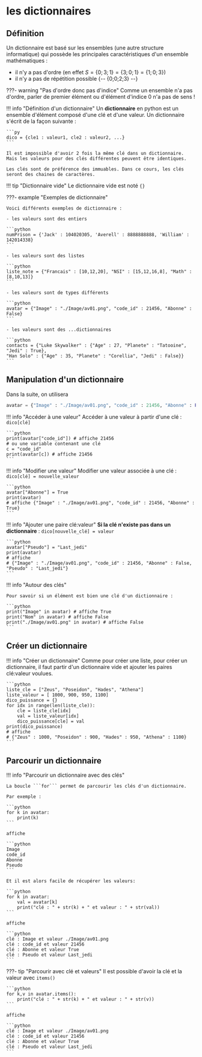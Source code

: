 # les dictionnaires

## Définition

Un dictionnaire est basé sur les ensembles (une autre structure informatique) qui possède les principales caractéristiques d'un ensemble mathématiques :

- il n'y a pas d'ordre (en effet $S = \{0;3;1 \} = \{ 3;0 ; 1\} = \{ 1;0 ; 3\}$)
- il n'y a pas de répétition possible {-- {0;0;2;3} --}

???- warning "Pas d'ordre donc pas d'indice"
    Comme un ensemble n'a pas d'ordre, parler de premier élément ou d'élément d'indice 0 n'a pas de sens !

!!! info "Définition d'un dictionnaire"
    Un **dictionnaire** en python est un ensemble d'élément composé d'une clé et d'une valeur. Un dictionnaire s'écrit de la façon suivante :

    ```py
    dico = {cle1 : valeur1, cle2 : valeur2, ...}
    ```

    Il est impossible d'avoir 2 fois la même clé dans un dictionnaire. Mais les valeurs pour des clés différentes peuvent être identiques.

    Les clés sont de préférence des immuables. Dans ce cours, les clés seront des chaines de caractères.

!!! tip "Dictionnaire vide"
    Le dictionnaire vide est noté ```{}```

???- example "Exemples de dictionnaire"

    Voici différents exemples de dictionnaire :

    - les valeurs sont des entiers
    
    ```python
    numPrison = {'Jack' : 104020305, 'Averell' : 8888888888, 'William' : 142014338}
    ```

    - les valeurs sont des listes

    ```python
    liste_note = {"Francais" : [10,12,20], "NSI" : [15,12,16,8], "Math" : [8,10,13]}
    ```

    - les valeurs sont de types différents

    ```python
    avatar = {"Image" : "./Image/av01.png", "code_id" : 21456, "Abonne" : False}
    ```

    - les valeurs sont des ...dictionnaires

    ```python
    contacts = {"Luke Skywalker" : {"Age" : 27, "Planete" : "Tatooine", "Jedi" : True},
    "Han Solo" : {"Age" : 35, "Planete" : "Corellia", "Jedi" : False}}
    ```

## Manipulation d'un dictionnaire

Dans la suite, on utilisera 

```python
avatar = {"Image" : "./Image/av01.png", "code_id" : 21456, "Abonne" : False}
```

!!! info "Accéder à une valeur"
    Accéder à une valeur à partir d'une clé : ```dico[clé]```

    ```python
    print(avatar["code_id"]) # affiche 21456
    # ou une variable contenant une clé
    c = "code_id"
    print(avatar[c]) # affiche 21456
    ```

!!! info "Modifier une valeur"
    Modifier une valeur associée à une clé : ```dico[clé] = nouvelle_valeur```

    ```python
    avatar["Abonne"] = True
    print(avatar)
    # affiche {"Image" : "./Image/av01.png", "code_id" : 21456, "Abonne" : True}
    ```

!!! info "Ajouter une paire clé:valeur"
    **Si la clé n'existe pas dans un dictionnaire** : ```dico[nouvelle_clé] = valeur```

    ```python
    avatar["Pseudo"] = "Last_jedi"
    print(avatar)
    # affiche
    # {"Image" : "./Image/av01.png", "code_id" : 21456, "Abonne" : False, "Pseudo" : "Last_jedi"}
    ```

!!! info "Autour des clés"

    Pour savoir si un élément est bien une clé d'un dictionnaire :

    ```python
    print("Image" in avatar) # affiche True
    print("Nom" in avatar) # affiche False
    print("./Image/av01.png" in avatar) # affiche False
    ```

## Créer un dictionnaire

!!! info "Créer un dictionnaire"
    Comme pour créer une liste, pour créer un dictionnaire, il faut partir d'un dictionnaire vide et ajouter les paires clé:valeur voulues.

    ```python
    liste_cle = ["Zeus", "Poseidon", "Hades", "Athena"]
    liste_valeur = [ 1000, 900, 950, 1100]
    dico_puissance = {}
    for idx in range(len(liste_cle)):
        cle = liste_cle[idx]
        val = liste_valeur[idx]
        dico_puissance[cle] = val
    print(dico_puissance)
    # affiche
    # {"Zeus" : 1000, "Poseidon" : 900, "Hades" : 950, "Athena" : 1100}
    ```

## Parcourir un dictionnaire

!!! info "Parcourir un dictionnaire avec des clés"

    La boucle ```for``` permet de parcourir les clés d'un dictionnaire.

    Par exemple :

    ```python
    for k in avatar:
        print(k)
    ```

    affiche

    ```python
    Image
    code_id
    Abonne
    Pseudo
    ```

    Et il est alors facile de récupérer les valeurs:

    ```python
    for k in avatar:
        val = avatar[k]
        print("clé : " + str(k) + " et valeur : " + str(val))
    ```

    affiche

    ```python
    clé : Image et valeur ./Image/av01.png
    clé : code_id et valeur 21456
    clé : Abonne et valeur True
    clé : Pseudo et valeur Last_jedi
    ```

???- tip "Parcourir avec clé et valeurs"
    Il est possible d'avoir la clé et la valeur avec ```items()```

    ```python
    for k,v in avatar.items():
        print("clé : " + str(k) + " et valeur : " + str(v))
    ```

    affiche

    ```python
    clé : Image et valeur ./Image/av01.png
    clé : code_id et valeur 21456
    clé : Abonne et valeur True
    clé : Pseudo et valeur Last_jedi
    ```    

